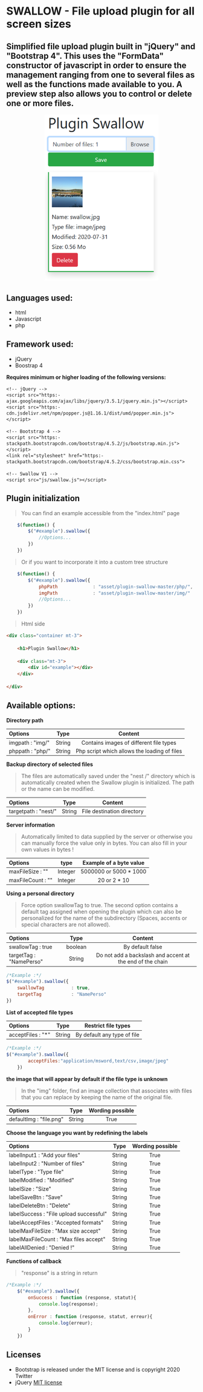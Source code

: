 

# SWALLOW - File upload plugin for all screen sizes
## Simplified file upload plugin built in "jQuery" and "Bootstrap 4". This uses the "FormData" constructor of javascript in order to ensure the management ranging from one to several files as well as the functions made available to you. A preview step also allows you to control or delete one or more files.

<p align="center">
  <img src="img/example.png" width="300" title="File upload">
</p>

## Languages ​​used:
- html
- Javascript
- php 

## Framework used:
- jQuery
- Boostrap 4

**Requires minimum or higher loading of the following versions:**

    <!-- jQuery -->
    <script src="https:- ajax.googleapis.com/ajax/libs/jquery/3.5.1/jquery.min.js"></script>
    <script src="https:- cdn.jsdelivr.net/npm/popper.js@1.16.1/dist/umd/popper.min.js"></script>

    <!-- Bootstrap 4 -->
    <script src="https:- stackpath.bootstrapcdn.com/bootstrap/4.5.2/js/bootstrap.min.js"></script>   
    <link rel="stylesheet" href="https:- stackpath.bootstrapcdn.com/bootstrap/4.5.2/css/bootstrap.min.css">

    <!-- Swallow V1 -->
    <script src="js/swallow.js"></script>    

## Plugin initialization

>You can find an example accessible from the "index.html" page

```javascript
    $(function() {
        $("#example").swallow({
            //Options...
        })
    })  
```

>Or if you want to incorporate it into a custom tree structure

```javascript
    $(function() {
        $("#example").swallow({
            phpPath             : "asset/plugin-swallow-master/php/",
            imgPath             : "asset/plugin-swallow-master/img/"
            //Options...
        })
    })  
```
> Html side

```html
<div class="container mt-3">

    <h1>Plugin Swallow</h1>

    <div class="mt-3">
        <div id="example"></div>            
    </div>

</div> 
```

## Available options:  

**Directory path**

| Options | Type | Content |
| :---         |     :---:      |     :---:      |
| imgpath             : "img/" | String | Contains images of different file types |
| phppath             : "php/" | String |  Php script which allows the loading of files |

**Backup directory of selected files**

>The files are automatically saved under the "nest /" directory which is automatically created when the Swallow plugin is initialized. The path or the name can be modified.

| Options | Type | Content |
| :---         |     :---:      |     :---:      |
| targetpath          : "nest/" | String |  File destination directory | 

**Server information**
>Automatically limited to data supplied by the server or otherwise you can manually force the value only in bytes. You can also fill in your own values ​​in bytes !

| Options | type | Example of a byte value |
| :---         |     :---:      |     :---:      |
| maxFileSize         : "" | Integer | 5000000 or 5000 * 1000|
| maxFileCount        : "" | Integer| 20 or 2 * 10 |

**Using a personal directory**

>Force option swallowTag to true. The second option contains a default tag assigned when opening the plugin which can also be personalized for the name of the subdirectory (Spaces, accents or special characters are not allowed).

| Options | Type | Content |
| :---         |     :---:      |     :---:      |
| swallowTag          : true | boolean |  By default false |  
| targetTag           : "NamePerso" | String |  Do not add a backslash and accent at the end of the chain |  

```javascript
/*Example :*/
$("#example").swallow({
    swallowTag          : true,   
    targetTag           : "NamePerso"
})
``` 

**List of accepted file types**

| Options | Type | Restrict file types |
| :---         |     :---:      |     :---:      |
| acceptFiles         : "*"  | String |  By default any type of file |

```javascript
/*Example :*/
$("#example").swallow({ 
        acceptFiles:"application/msword,text/csv,image/jpeg"
    })
``` 

**the image that will appear by default if the file type is unknown**

>In the "img" folder, find an image collection that associates with files that you can replace by keeping the name of the original file.

| Options | Type | Wording possible |
| :---         |     :---:      |     :---:      |
| defaultImg          : "file.png" | String | True |

**Choose the language you want by redefining the labels**

| Options | Type | Wording possible |
| :---         |     :---:      |     :---:      |
| labelInput1         : "Add your files" | String | True |
| labelInput2         : "Number of files" | String | True |
| labelType           : "Type file" | String | True |
| labelModified       : "Modified" |  String |True |
| labelSize           : "Size" | String | True |
| labelSaveBtn        : "Save" | String | True |
| labelDeleteBtn      : "Delete" | String | True |
| labelSuccess        : "File upload successful" | String | True |
| labelAcceptFiles    : "Accepted formats" | String | True |
| labelMaxFileSize    : "Max size accept" | String | True |
| labelMaxFileCount   : "Max files accept" | String | True |
| labelAllDenied      : "Denied !" | String | True |

**Functions of callback**

> "response" is a string in return

```javascript
/*Example :*/
    $("#example").swallow({ 
        onSuccess : function (response, statut){
            console.log(response);
        },
        onError : function (response, statut, erreur){
            console.log(erreur);
        }
    })
``` 

## Licenses
- Bootstrap is released under the MIT license and is copyright 2020 Twitter
- jQuery [MIT license](https:tldrlegal.com/license/mit-license)

